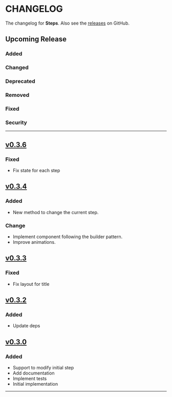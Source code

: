 # CHANGELOG

The changelog for **Steps**. Also see the [releases](https://github.com/asam139/Steps/releases) on GitHub.

## Upcoming Release

### Added

### Changed

### Deprecated

### Removed

### Fixed

### Security

---
## [v0.3.6](https://github.com/asam139/Steps/releases/tag/0.3.6)
### Fixed
- Fix state for each step

## [v0.3.4](https://github.com/asam139/Steps/releases/tag/0.3.4)
### Added
- New method to change the current step.
### Change
- Implement component following the builder pattern.
- Improve animations.

## [v0.3.3](https://github.com/asam139/Steps/releases/tag/0.3.3)
### Fixed
- Fix layout for title

## [v0.3.2](https://github.com/asam139/Steps/releases/tag/0.3.2)
### Added
- Update deps

## [v0.3.0](https://github.com/asam139/Steps/releases/tag/0.3.0)
### Added
- Support to modify initial step
- Add documentation
- Implement tests
- Initial implementation

---
